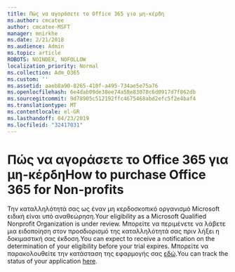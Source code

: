 ```yaml
---
title: Πώς να αγοράσετε το Office 365 για μη-κέρδη
ms.author: cmcatee
author: cmcatee-MSFT
manager: mnirkhe
ms.date: 2/21/2018
ms.audience: Admin
ms.topic: article
ROBOTS: NOINDEX, NOFOLLOW
localization_priority: Normal
ms.collection: Adm_O365
ms.custom: ''
ms.assetid: aaeb8a90-8265-410f-a495-734ae5e75a76
ms.openlocfilehash: 6e4dab09de38ee74a58e83078c6d0917d7f862db
ms.sourcegitcommit: 9d78905c512192ffc4675468abd2efc5f2e4baf4
ms.translationtype: MT
ms.contentlocale: el-GR
ms.lasthandoff: 04/23/2019
ms.locfileid: "32417031"
---
```

# <a name="how-to-purchase-office-365-for-non-profits"></a><span data-ttu-id="21c8f-102">Πώς να αγοράσετε το Office 365 για μη-κέρδη</span><span class="sxs-lookup"><span data-stu-id="21c8f-102">How to purchase Office 365 for Non-profits</span></span>

<span data-ttu-id="21c8f-103">Την καταλληλότητά σας ως έναν μη κερδοσκοπικό οργανισμό Microsoft ειδική είναι υπό αναθεώρηση.</span><span class="sxs-lookup"><span data-stu-id="21c8f-103">Your eligibility as a Microsoft Qualified Nonprofit Organization is under review.</span></span> <span data-ttu-id="21c8f-104">Μπορείτε να περιμένετε να λάβετε μια ειδοποίηση στον προσδιορισμό της καταλληλότητά σας πριν λήξει η δοκιμαστική σας έκδοση.</span><span class="sxs-lookup"><span data-stu-id="21c8f-104">You can expect to receive a notification on the determination of your eligibility before your trial expires.</span></span> <span data-ttu-id="21c8f-105">Μπορείτε να παρακολουθείτε την κατάσταση της εφαρμογής σας [εδώ](http://eligibilityweb.azurewebsites.net/).</span><span class="sxs-lookup"><span data-stu-id="21c8f-105">You can track the status of your application [here](http://eligibilityweb.azurewebsites.net/).</span></span>
  

